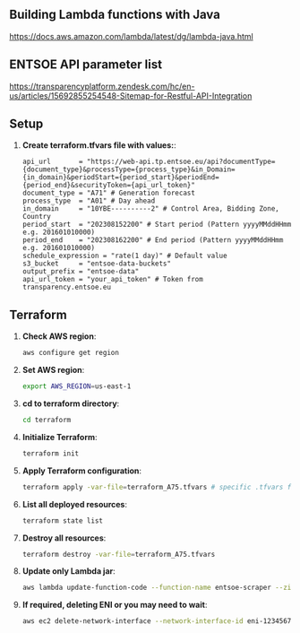 ## Building Lambda functions with Java
https://docs.aws.amazon.com/lambda/latest/dg/lambda-java.html

## ENTSOE API parameter list
https://transparencyplatform.zendesk.com/hc/en-us/articles/15692855254548-Sitemap-for-Restful-API-Integration

## Setup
1. **Create terraform.tfvars file with values:**:
    ```
   api_url       = "https://web-api.tp.entsoe.eu/api?documentType={document_type}&processType={process_type}&in_Domain={in_domain}&periodStart={period_start}&periodEnd={period_end}&securityToken={api_url_token}"
   document_type = "A71" # Generation forecast
   process_type  = "A01" # Day ahead
   in_domain     = "10YBE----------2" # Control Area, Bidding Zone, Country
   period_start  = "202308152200" # Start period (Pattern yyyyMMddHHmm e.g. 201601010000)
   period_end    = "202308162200" # End period (Pattern yyyyMMddHHmm e.g. 201601010000)
   schedule_expression = "rate(1 day)" # Default value
   s3_bucket     = "entsoe-data-buckets"
   output_prefix = "entsoe-data"
   api_url_token = "your_api_token" # Token from transparency.entsoe.eu
   ```

## Terraform  
1. **Check AWS region**: 
    ```bash
    aws configure get region
    ```
2. **Set AWS region**: 
    ```bash
    export AWS_REGION=us-east-1
    ```
3. **cd to terraform directory**:
    ```bash
    cd terraform
    ```
4. **Initialize Terraform**:
    ```bash
    terraform init
    ```
5. **Apply Terraform configuration**:
    ```bash
    terraform apply -var-file=terraform_A75.tfvars # specific .tfvars file
    ```
6. **List all deployed resources**:
    ```bash
    terraform state list
    ```
7. **Destroy all resources**:
    ```bash
    terraform destroy -var-file=terraform_A75.tfvars
    ```
8. **Update only Lambda jar**:
    ```bash
    aws lambda update-function-code --function-name entsoe-scraper --zip-file fileb://../target/entso-1.0-SNAPSHOT.jar
    ```
9. **If required, deleting ENI or you may need to wait**:
   ```bash
   aws ec2 delete-network-interface --network-interface-id eni-1234567890abcdef0
   ```